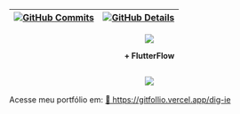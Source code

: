 | [![GitHub Commits](http://github-profile-summary-cards.vercel.app/api/cards/productive-time?username=dig-ie&theme=dracula&utcOffset=-3)](https://github.com/vn7n24fzkq/github-profile-summary-cards) | [![GitHub Details](http://github-profile-summary-cards.vercel.app/api/cards/profile-details?username=dig-ie&theme=dracula)](https://github.com/vn7n24fzkq/github-profile-summary-cards) |
| ----------- | ----------- |

<div align="center">
  <a href="https://skillicons.dev">
    <img src="https://skillicons.dev/icons?i=javascript,typescript,dart,html,css,react,nextjs,nodejs,express,nestjs,java,php,postgres,mysql,mongodb,redis,docker,aws,gcp,vercel,vscode,git,jest,figma,linux,prisma,postman,vite" />
  </a>
  <p><strong>+ FlutterFlow</strong></p>
</div>


##

<div align="center">
  <img src="https://github-profile-trophy.vercel.app/?username=dig-ie&row=1&column=6&theme=dracula&margin-w=15&margin-h=15"/>
</div>

<br/>
Acesse meu portfólio em: 
<a href="https://gitfollio.vercel.app/dig-ie"> 🔗
  https://gitfollio.vercel.app/dig-ie
</a>


<!-- GitFolio:start
{
  "gitfolio": "on",
  "name": "Diêgo de Barros",
  "email": "debarrosdiego415@gmail.com",
  "tagline": "Full Stack Developer",
  "avatar_url": "https://avatars.githubusercontent.com/u/101150281?v=4",
  "website": "https://github.com/dig-ie",
  "githubUser": "dig-ie",
  "linkedinUser": "https://www.linkedin.com/in/diegodbf/",
  "about": "Desenvolvedor Full Stack especializado em React/Next.js e Node.js/NestJS, com foco em interfaces escaláveis, SSR/SSG/ISR, Clean Architecture, SOLID... Experiência em design systems, otimização de performance e SEO técnico. Atuo com APIs REST, microserviços, PostgreSQL e práticas de observabilidade. Entrego soluções com testes automatizados e integrações complexas. Engajado em code reviews, documentação e mentoria para elevar padrões técnicos.",
  "showStars": true,
  "showFollowers": true,
  "followers": 51,
  "following": 54,
  "themeId": "professional",
  "tech": [
  "React",
  "Next",
  "Typescript",
  "Node.js",
  "NEST",
  "Java",
  "PHP"
],
  "projects": [
  {
    "id": 965282941,
    "repoName": "bolsa-next.js-react.js-front-end",
    "url": "https://github.com/dig-ie/bolsa-next.js-react.js-front-end",
    "stars": 4,
    "description": "📊🖥️ Simulador de Bolsa de Valores (React/Next) – Frontend Aplicação web responsiva que simula em tempo real (fictício) a variação de ações da bolsa, com foco em aprendizado e visualização didática.",
    "image": "",
    "techs": [],
    "deploy": "",
    "highlighted": false
  },
  {
    "id": 965678925,
    "repoName": "bolsa-Node.js-NestJS-back-end",
    "url": "https://github.com/dig-ie/bolsa-Node.js-NestJS-back-end",
    "stars": 6,
    "description": "📊 Simulador de Bolsa — Backend API desenvolvida com Node.js (NestJS) e PostgreSQL (ambiente Docker) para simular cotações de ações em tempo real, servindo dados fictícios, mas embasados para o frontend do projeto. Ideal para aprendizado de microserviços, APIs REST e consumo em aplicações web modernas.",
    "image": "",
    "techs": [],
    "deploy": "",
    "highlighted": false
  },
  {
    "id": 1074319537,
    "repoName": "react-crypto-analytics-dashboard",
    "url": "https://github.com/dig-ie/react-crypto-analytics-dashboard",
    "stars": 0,
    "description": "",
    "image": "",
    "techs": [],
    "deploy": "",
    "highlighted": false
  },
  {
    "id": 1066147581,
    "repoName": "PHP-Mini-ERP-CRM-8-Apache-MySQL-RabbitMQ",
    "url": "https://github.com/dig-ie/PHP-Mini-ERP-CRM-8-Apache-MySQL-RabbitMQ",
    "stars": 0,
    "description": "🚀💳🐰Mini CRM/ERP em PHP puro, feito para expor parte de meus conhecimentos em PHP, sistemas CRM/ERP, bakcoffice, impl gateway de pagamento, mensageria com Rabbit e afins, para processos seletivos recentes que estou participando. Mini CRM/ERP in pure PHP, built to showcase part of my knowledge in PHP and legacy architecture/systems, CRM/ERP system",
    "image": "",
    "techs": [],
    "deploy": "",
    "highlighted": false
  },
  {
    "id": 959579685,
    "repoName": "sports-forex-nodejs-api",
    "url": "https://github.com/dig-ie/sports-forex-nodejs-api",
    "stars": 2,
    "description": "🏆 API de Esportes e Forex – Uma API que fornece odds esportivas em tempo real e conversão de moedas para apostas internacionais. Sports-Forex API – An API that provides real-time sports odds and currency conversion for international betting.",
    "image": "",
    "techs": [],
    "deploy": "",
    "highlighted": false
  },
  {
    "id": 757212561,
    "repoName": "react-JS-firebase-auth-ui",
    "url": "https://github.com/dig-ie/react-JS-firebase-auth-ui",
    "stars": 3,
    "description": "🔐 Fluxo completo de autenticação com React, utilizando Firebase Auth, React Hook Form, Yup, React Router e Styled Components. Estrutura limpa, responsiva e reutilizável — ideal para projetos com cadastro e login de usuários.",
    "image": "",
    "techs": [],
    "deploy": "",
    "highlighted": false
  },
  {
    "id": 725765384,
    "repoName": "trilha-js-portfolio",
    "url": "https://github.com/dig-ie/trilha-js-portfolio",
    "stars": 0,
    "description": "Site + Portfólio responsívo e dinâmico com JS: https://dig-ie.github.io/trilha-js-portfolio/",
    "image": "",
    "techs": [],
    "deploy": "",
    "highlighted": false
  },
  {
    "id": 740863569,
    "repoName": "trilha-react-gitFind",
    "url": "https://github.com/dig-ie/trilha-react-gitFind",
    "stars": 0,
    "description": "Com base em API, busca usuários e repositórios do Github",
    "image": "",
    "techs": [],
    "deploy": "",
    "highlighted": false
  },
  {
    "id": 689758596,
    "repoName": "javascript-pokeapi-explorer",
    "url": "https://github.com/dig-ie/javascript-pokeapi-explorer",
    "stars": 1,
    "description": "> 🧠 Pokédex feita com **JavaScript puro**, consumindo dados da **PokeAPI**. Projeto focado em requisições REST, manipulação de DOM e responsividade. HTML, CSS, JAVASCRIPT",
    "image": "",
    "techs": [],
    "deploy": "",
    "highlighted": false
  }
]
}
GitFolio:end -->
  
